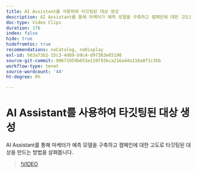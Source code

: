 ```yaml
---
title: AI Assistant를 사용하여 타깃팅된 대상 생성
description: AI Assistant를 통해 마케터가 예측 모델을 구축하고 캠페인에 대한 고도로 타깃팅된 대상을 만드는 방법을 살펴봅니다.
doc-type: Video Clips
duration: 176
index: false
hide: true
hidefromtoc: true
recommendations: noCatalog, noDisplay
exl-id: 563a73b1-15c3-4d89-b9c4-d97383e65190
source-git-commit: 90671959b653e120f93bca216a4da116a8f1c3bb
workflow-type: tm+mt
source-wordcount: '44'
ht-degree: 0%

---
```


# AI Assistant를 사용하여 타깃팅된 대상 생성

AI Assistant를 통해 마케터가 예측 모델을 구축하고 캠페인에 대한 고도로 타깃팅된 대상을 만드는 방법을 살펴봅니다.

<!-- 62_OS512_3442427_175_creating-targeted-audiences-with-ai-assistant -->
>[!VIDEO](https://video.tv.adobe.com/v/3458186/?learn=on&enablevpops=true)
